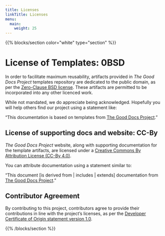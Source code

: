 ```yaml
---
title: Licenses
linkTitle: Licenses
menu:
  main:
    weight: 25
---
```


{{% blocks/section color="white" type="section" %}}

# License of Templates: 0BSD

In order to facilitate maximum reusability, artifacts provided in *The Good Docs Project* templates repository are dedicated to the public domain, as per the [Zero-Clause BSD license](https://opensource.org/licenses/0BSD). These artifacts are permitted to be incorporated into any other licenced work.

While not mandated, we do appreciate being acknowledged. Hopefully you will help others find our project using a statement like:

“This documentation is based on templates from [The Good Docs Project](https://thegooddocsproject.dev/).”

## License of supporting docs and website: CC-By

*The Good Docs Project* website, along with supporting documentation for the template artifacts, are licensed under a [Creative Commons By Attribution License (CC-By 4.0)](https://creativecommons.org/licenses/by/4.0/).

You can attribute documentation using a statement similar to:

“This document [is derived from \| includes \| extends] documentation from [The Good Docs Project](https://thegooddocsproject.dev/).”

## Contributor Agreement

By contributing to this project, contributors agree to provide their contributions in line with the project’s licenses, as per the [Developer Certificate of Origin statement version 1.0](https://developercertificate.org/).

{{% /blocks/section %}}